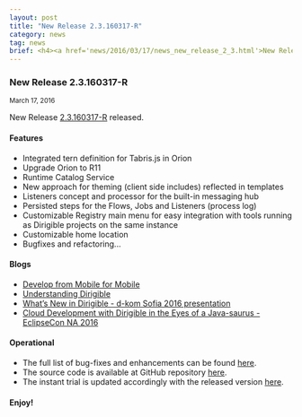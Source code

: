 ```yaml
---
layout: post
title: "New Release 2.3.160317-R"
category: news
tag: news
brief: <h4><a href='news/2016/03/17/news_new_release_2_3.html'>New Release 2.3.160317-R</a></h4> <sub class="post-info">March 17, 2016</sub></br> Integrated tern.js definition for Tabris.js in Orion, Runtime Catalog Service, Listeners concept ...<br>
---
```


### New Release 2.3.160317-R

<sub class="post-info">March 17, 2016</sub>
	
New Release [2.3.160317-R](http://download.eclipse.org/dirigible/drops/R-2.3-201603171717/index.html) released.

#### Features

* Integrated tern definition for Tabris.js in Orion
* Upgrade Orion to R11
* Runtime Catalog Service
* New approach for theming (client side includes) reflected in templates
* Listeners concept and processor for the built-in messaging hub
* Persisted steps for the Flows, Jobs and Listeners (process log)
* Customizable Registry main menu for easy integration with tools running as Dirigible projects on the same instance
* Customizable home location
* Bugfixes and refactoring...

#### Blogs

* [Develop from Mobile for Mobile](http://www.dirigible.io/blogs/2016/02/05/blogs_develop_from_mobile_for_mobile.html)
* [Understanding Dirigible](http://www.dirigible.io/blogs/2016/02/26/blogs_understanding_dirigible.html)
* [What’s New in Dirigible - d-kom Sofia 2016 presentation](http://www.dirigible.io/news/2016/03/01/d-kom.html)
* [Cloud Development with Dirigible in the Eyes of a Java-saurus - EclipseCon NA 2016](http://www.dirigible.io/news/2016/03/08/eclipsecon.html)


#### Operational

* The full list of bug-fixes and enhancements can be found [here](https://bugs.eclipse.org/bugs/buglist.cgi?bug_status=UNCONFIRMED&bug_status=NEW&bug_status=ASSIGNED&bug_status=REOPENED&bug_status=RESOLVED&bug_status=VERIFIED&bug_status=CLOSED&classification=ECD&columnlist=product%2Ccomponent%2Cassigned_to%2Cbug_status%2Cresolution%2Cshort_desc%2Cchangeddate%2Cversion%2Ctarget_milestone&known_name=Dirigible%202.3&list_id=14031710&product=Dirigible&query_based_on=Dirigible%202.3&query_format=advanced&version=2.3).
* The source code is available at GitHub repository [here](https://github.com/eclipse/dirigible/tree/2.3.160317-R).
* The instant trial is updated accordingly with the released version [here](http://trial.dirigible.io).


#### Enjoy!
